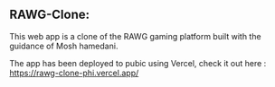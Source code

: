 ## RAWG-Clone:

This web app is a clone of the RAWG gaming platform built with the guidance of Mosh hamedani.

The app has been deployed to pubic using Vercel, check it out here : https://rawg-clone-phi.vercel.app/
